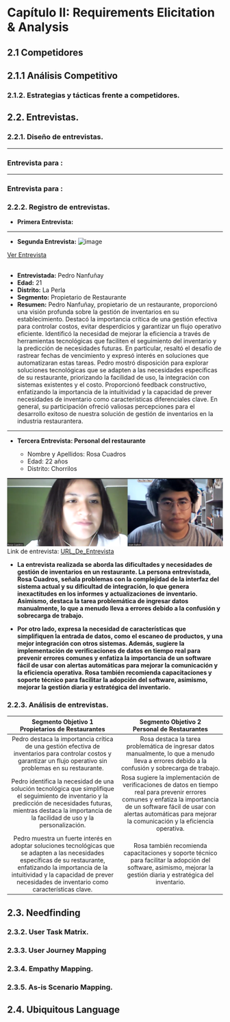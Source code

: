 # **Capítulo II:  Requirements Elicitation & Analysis**
## 2.1 Competidores

## 2.1.1 Análisis Competitivo

### 2.1.2. Estrategias y tácticas frente a competidores.

## 2.2. Entrevistas.


### 2.2.1. Diseño de entrevistas.
* ** **
### Entrevista para :

* ** **
### Entrevista para :


### 2.2.2. Registro de entrevistas.


* **Primera Entrevista:**

-------
* **Segunda Entrevista:**
![image](https://hackmd.io/_uploads/B11nFHde0.png)
<div class="text-center"><a href="https://upcedupe-my.sharepoint.com/:v:/g/personal/u202213076_upc_edu_pe/EVHUnAzBVnZHulCGeccqCWEBa7cu8QsQq32zoSsg9MGJ8Q?e=TS7CRE&nav=eyJyZWZlcnJhbEluZm8iOnsicmVmZXJyYWxBcHAiOiJTdHJlYW1XZWJBcHAiLCJyZWZlcnJhbFZpZXciOiJTaGFyZURpYWxvZy1MaW5rIiwicmVmZXJyYWxBcHBQbGF0Zm9ybSI6IldlYiIsInJlZmVycmFsTW9kZSI6InZpZXcifX0%3D" target="_blank">Ver Entrevista</a></div>
<br>

* **Entrevistada:** Pedro Nanfuñay 
* **Edad:** 21
* **Distrito:** La Perla
* **Segmento:** Propietario de Restaurante 
* **Resumen:** Pedro Nanfuñay, propietario de un restaurante, proporcionó una visión profunda sobre la gestión de inventarios en su establecimiento. Destacó la importancia crítica de una gestión efectiva para controlar costos, evitar desperdicios y garantizar un flujo operativo eficiente. Identificó la necesidad de mejorar la eficiencia a través de herramientas tecnológicas que faciliten el seguimiento del inventario y la predicción de necesidades futuras. En particular, resaltó el desafío de rastrear fechas de vencimiento y expresó interés en soluciones que automatizaran estas tareas. Pedro mostró disposición para explorar soluciones tecnológicas que se adapten a las necesidades específicas de su restaurante, priorizando la facilidad de uso, la integración con sistemas existentes y el costo. Proporcionó feedback constructivo, enfatizando la importancia de la intuitividad y la capacidad de prever necesidades de inventario como características diferenciales clave. En general, su participación ofreció valiosas percepciones para el desarrollo exitoso de nuestra solución de gestión de inventarios en la industria restaurantera.
-----


* **Tercera Entrevista: Personal del restaurante**

  * Nombre y Apellidos: Rosa Cuadros
  * Edad: 22 años
  * Distrito: Chorrilos
  
![Entrevista_Seg02.png](assets/Entrevista_Seg02.png)
Link de entrevista: [URL_De_Entrevista](https://upcedupe-my.sharepoint.com/:v:/g/personal/u202223781_upc_edu_pe/EfdEm34j-KlNituEuq-m-cAB7HAxFHfuwWYUIZ0l4yFN5w?e=IdLelc&nav=eyJyZWZlcnJhbEluZm8iOnsicmVmZXJyYWxBcHAiOiJTdHJlYW1XZWJBcHAiLCJyZWZlcnJhbFZpZXciOiJTaGFyZURpYWxvZy1MaW5rIiwicmVmZXJyYWxBcHBQbGF0Zm9ybSI6IldlYiIsInJlZmVycmFsTW9kZSI6InZpZXcifX0%3D)

* **La entrevista realizada se aborda las dificultades y necesidades de gestión de inventarios en un restaurante. La persona entrevistada, Rosa Cuadros, señala problemas con la complejidad de la interfaz del sistema actual y su dificultad de integración, lo que genera inexactitudes en los informes y actualizaciones de inventario. Asimismo, destaca la tarea problemática de ingresar datos manualmente, lo que a menudo lleva a errores debido a la confusión y sobrecarga de trabajo.**


* **Por otro lado, expresa la necesidad de características que simplifiquen la entrada de datos, como el escaneo de productos, y una mejor integración con otros sistemas. Además, sugiere la implementación de verificaciones de datos en tiempo real para prevenir errores comunes y enfatiza la importancia de un software fácil de usar con alertas automáticas para mejorar la comunicación y la eficiencia operativa. Rosa también recomienda capacitaciones y soporte técnico para facilitar la adopción del software, asimismo, mejorar la gestión diaria y estratégica del inventario.**


### 2.2.3. Análisis de entrevistas.


|                                                       Segmento Objetivo 1<br/>Propietarios de Restaurantes                                                        |                                                                                               Segmento Objetivo 2<br/>Personal de Restaurantes                                                                                                |
|:-----------------------------------------------------------------------------------------------------------------------------------------------------------------:|:---------------------------------------------------------------------------------------------------------------------------------------------------------------------------------------------------------------------------------------------:|
|Pedro destaca la importancia crítica de una gestión efectiva de inventarios para controlar costos y garantizar un flujo operativo sin problemas en su restaurante. |                                               Rosa destaca la tarea problemática de ingresar datos manualmente, lo que a menudo lleva a errores debido a la confusión y sobrecarga de trabajo.                                                |
|Pedro identifica la necesidad de una solución tecnológica que simplifique el seguimiento de inventario y la predicción de necesidades futuras, mientras destaca la importancia de la facilidad de uso y la personalización.| Rosa sugiere la implementación de verificaciones de datos en tiempo real para prevenir errores comunes y enfatiza la importancia de un software fácil de usar con alertas automáticas para mejorar la comunicación y la eficiencia operativa. |
|Pedro muestra un fuerte interés en adoptar soluciones tecnológicas que se adapten a las necesidades específicas de su restaurante, enfatizando la importancia de la intuitividad y la capacidad de prever necesidades de inventario como características clave.|                                      Rosa también recomienda capacitaciones y soporte técnico para facilitar la adopción del software, asimismo, mejorar la gestión diaria y estratégica del inventario.                                      |


## 2.3. Needfinding


### 2.3.2. User Task Matrix.

### 2.3.3. User Journey Mapping

### 2.3.4. Empathy Mapping.

### 2.3.5. As-is Scenario Mapping.

## 2.4. Ubiquitous Language

